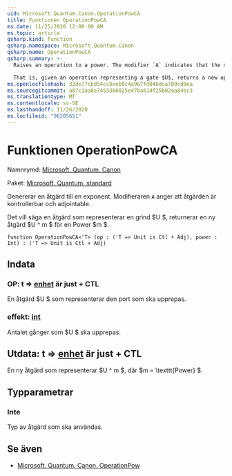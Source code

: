 ```yaml
---
uid: Microsoft.Quantum.Canon.OperationPowCA
title: Funktionen OperationPowCA
ms.date: 11/25/2020 12:00:00 AM
ms.topic: article
qsharp.kind: function
qsharp.namespace: Microsoft.Quantum.Canon
qsharp.name: OperationPowCA
qsharp.summary: >-
  Raises an operation to a power. The modifier `A` indicates that the operation is controllable and adjointable.

  That is, given an operation representing a gate $U$, returns a new operation $U^m$ for a power $m$.
ms.openlocfilehash: 32de77cbd54cc8eeb8c4a967fd046dca709cd9ea
ms.sourcegitcommit: a87c1aa8e7453360025e47ba614f25b02ea84ec3
ms.translationtype: MT
ms.contentlocale: sv-SE
ms.lasthandoff: 11/26/2020
ms.locfileid: "96205651"
---
```

# <a name="operationpowca-function"></a>Funktionen OperationPowCA

Namnrymd: [Microsoft. Quantum. Canon](xref:Microsoft.Quantum.Canon)

Paket: [Microsoft. Quantum. standard](https://nuget.org/packages/Microsoft.Quantum.Standard)


Genererar en åtgärd till en exponent.
Modifieraren `A` anger att åtgärden är kontrollerbar och adjointable.

Det vill säga en åtgärd som representerar en grind $U $, returnerar en ny åtgärd $U ^ m $ för en Power $m $.

```qsharp
function OperationPowCA<'T> (op : ('T => Unit is Ctl + Adj), power : Int) : ('T => Unit is Ctl + Adj)
```


## <a name="input"></a>Indata

### <a name="op--t--unit--is-adj--ctl"></a>OP: t => [enhet](xref:microsoft.quantum.lang-ref.unit)  är just + CTL

En åtgärd $U $ som representerar den port som ska upprepas.


### <a name="power--int"></a>effekt: [int](xref:microsoft.quantum.lang-ref.int)

Antalet gånger som $U $ ska upprepas.



## <a name="output--t--unit--is-adj--ctl"></a>Utdata: t => [enhet](xref:microsoft.quantum.lang-ref.unit)  är just + CTL

En ny åtgärd som representerar $U ^ m $, där $m = \texttt{Power} $.

## <a name="type-parameters"></a>Typparametrar

### <a name="t"></a>Inte

Typ av åtgärd som ska användas.

## <a name="see-also"></a>Se även

- [Microsoft. Quantum. Canon. OperationPow](xref:Microsoft.Quantum.Canon.OperationPow)